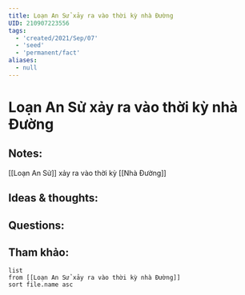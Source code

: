 ```yaml
---
title: Loạn An Sử xảy ra vào thời kỳ nhà Đường
UID: 210907223556
tags:
  - 'created/2021/Sep/07'
  - 'seed'
  - 'permanent/fact'
aliases:
  - null
---
```

# Loạn An Sử xảy ra vào thời kỳ nhà Đường

## Notes:
[[Loạn An Sử]] xảy ra vào thời kỳ [[Nhà Đường]]

## Ideas & thoughts:

## Questions:


## Tham khảo:
```dataview
list
from [[Loạn An Sử xảy ra vào thời kỳ nhà Đường]]
sort file.name asc
```